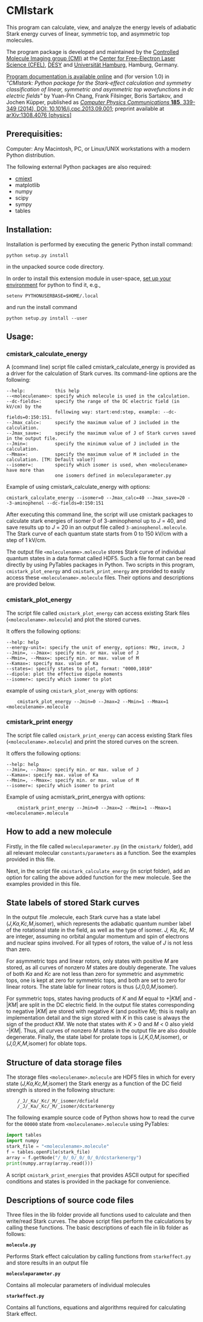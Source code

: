 # CMIstark

This program can calculate, view, and analyze the energy levels of adiabatic
Stark energy curves of linear, symmetric top, and asymmetric top molecules.

The program package is developed and maintained by the [Controlled Molecule
Imaging group (CMI)](https://www.controlled-molecule-imaging.org) at the [Center
for Free-Electron Laser Science (CFEL)](https://www.cfel.de),
[DESY](https://www.desy.de) and [Universität
Hamburg](https://www.uni-hamburg.de), Hamburg, Germany.

[Program documentation is available online](https://cmistark.readthedocs.io) and
(for version 1.0) in _"CMIstark: Python package for the Stark-effect calculation
and symmetry classification of linear, symmetric and asymmetric top
wavefunctions in dc electric fields"_ by Yuan-Pin Chang, Frank Filsinger, Boris
Sartakov, and Jochen Küpper, published as [_Computer Physics Communications_
**185**, 339-349 (2014), DOI:
10.1016/j.cpc.2013.09.001](https://dx.doi.org/10.1016/j.cpc.2013.09.001);
preprint available at [arXiv:1308.4076
[physics]](http://arxiv.org/abs/1308.4076)


## Prerequisities:

Computer: Any Macintosh, PC, or Linux/UNIX workstations with a modern Python
distribution.

The following external Python packages are also required:
 - [cmiext](https://github.com/CFEL-CMI/cmiext)
 - matplotlib
 - numpy
 - scipy
 - sympy
 - tables


## Installation:

Installation is performed by executing the generic Python install command:
```shell
python setup.py install
```
in the unpacked source code directory.

In order to install this extension module in user-space, [set up your
environment](https://docs.python.org/3/using/cmdline.html#envvar-PYTHONUSERBASE)
for python to find it, e.g.,
```shell
setenv PYTHONUSERBASE=$HOME/.local
```
and run the install command
```shell
python setup.py install --user
```


## Usage:

### cmistark_calculate_energy

A (command line) script file called cmistark_calculate_energy is provided as a
driver for the calculation of Stark curves. Its command-line options are the
following:
```plain
--help:           this help
--<moleculename>: specify which molecule is used in the calculation.
--dc-fields=:     specify the range of the DC electric field (in kV/cm) by the
                  following way: start:end:step, example: --dc-fields=0:150:151.
--Jmax_calc=:     specify the maximum value of J included in the calculation.
--Jmax_save=:     specify the maximum value of J of Stark curves saved in the output file.
--Jmin=:          specify the minimum value of J included in the calculation.
--Mmax=:          specify the maximum value of M included in the calculation. [TM: Default value?]
--isomer=:        specify which isomer is used, when <moleculename> have more than
                  one isomers defined in moleculeparameter.py
```
Example of using cmistark_calculate_energy with options:
```shell
cmistark_calculate_energy --isomer=0 --Jmax_calc=40 --Jmax_save=20 --3-aminophenol --dc-fields=0:150:151
```

After executing this command line, the script will use cmistark packages to
calculate stark energies of isomer 0 of 3-aminophenol up to _J_ = 40, and save
results up to _J_ = 20 in an output file called `3-aminophenol.molecule`. The
Stark curve of each quantum state starts from 0 to 150 kV/cm with a step of
1 kV/cm.

The output file `<moleculename>.molecule` stores Stark curve of individual
quantum states in a data format called HDF5. Such a file format can be read
directly by using PyTables packages in Python. Two scripts in this program,
`cmistark_plot_energy` and `cmistark_print_energy` are provided to easily access
these `<moleculename>.molecule` files. Their options and descriptions are provided
below.


### cmistark_plot_energy

The script file called `cmistark_plot_energy` can access existing Stark files
(`<moleculename>.molecule`) and plot the stored curves.

It offers the following options:
```plain
--help: help
--energy-unit=: specify the unit of energy, options: MHz, invcm, J
--Jmin=, --Jmax=: specify min. or max. value of J
--Mmin=, --Mmax=: specify min. or max. value of M
--Kamax=: specify max. value of Ka
--states=: specify states to plot, format: "0000,1010"
--dipole: plot the effective dipole moments
--isomer=: specify which isomer to plot
```
example of using `cmistark_plot_energy` with options:
```shell
    cmistark_plot_energy --Jmin=0 --Jmax=2 --Mmin=1 --Mmax=1 <moleculename>.molecule
```


### cmistark_print energy 

The script file called `cmistark_print_energy` can access existing Stark files
(`<moleculename>.molecule`) and print the stored curves on the screen.

It offers the following options:
```plain
--help: help
--Jmin=, --Jmax=: specify min. or max. value of J
--Kamax=: specify max. value of Ka
--Mmin=, --Mmax=: specify min. or max. value of M
--isomer=: specify which isomer to print
```
Example of using acmistark_print_energya with options:
```
    cmistark_print_energy --Jmin=0 --Jmax=2 --Mmin=1 --Mmax=1 <moleculename>.molecule
```


## How to add a new molecule

Firstly, in the file called `moleculeparameter.py` (in the `cmistark/` folder),
add all relevant molecular `constants/parameters` as a function. See the
examples provided in this file.

Next, in the script file `cmistark_calculate_energy` (in script folder), add an
option for calling the above added function for the mew molecule. See the
examples provided in this file.


## State labels of stored Stark curves

In the output file <moleculename>.molecule, each Stark curve has a state label
(_J,Ka,Kc,M_,isomer), which represents the adiabatic quantum number label of the
rotational state in the field, as well as the type of isomer. _J, Ka, Kc, M_ are
integer, assuming no orbital angular momentum and spin of electrons and nuclear
spins involved. For all types of rotors, the value of _J_ is not less than zero.

For asymmetric tops and linear rotors, only states with positive _M_ are stored,
as all curves of nonzero _M_ states are doubly degenerate. The values of both
_Ka_ and _Kc_ are not less than zero for symmetric and asymmetric tops, one is
kept at zero for symmetric tops, and both are set to zero for linear rotors. The
state lable for linear rotors is thus (_J_,0,0,_M_,isomer).

For symmetric tops, states having products of _K_ and _M_ equal to +|_KM_| and
-|_KM_| are split in the DC electric field. In the output file states
corresponding to negative |_KM_| are stored with negative _K_ (and positive
_M_); this is really an implementation detail and the sign stored with _K_ in
this case is always the sign of the product _KM_. We note that states with
_K_ > 0 and _M_ < 0 also yield -|_KM_|. Thus, all curves of nonzero _M_ states
in the output file are also double degenerate. Finally, the state label for
prolate tops is (_J,K,0,M_,isomer), or (_J,0,K,M_,isomer) for oblate tops.



## Structure of data storage files


The storage files `<moleculename>.molecule` are HDF5 files in which for every
state (_J,Ka,Kc,M_,isomer) the Stark energy as a function of the DC field
strength is stored in the following structure:

```plain
    /_J/_Ka/_Kc/_M/_isomer/dcfield
    /_J/_Ka/_Kc/_M/_isomer/dcstarkenergy
```

The following example source code of Python shows how to read the curve for the
`00000` state from `<moleculename>.molecule` using PyTables:

```python
import tables
import numpy
stark_file = "<moleculename>.molecule"
f = tables.openFile(stark_file)
array = f.getNode("/_0/_0/_0/_0/_0/dcstarkenergy")
print(numpy.array(array.read()))
```

A script `cmistark_print_energies` that provides ASCII output for specified
conditions and states is provided in the package for convenience.



## Descriptions of source code files

Three files in the lib folder provide all functions used to calculate and then
write/read Stark curves. The above script files perform the calculations by
calling these functions. The basic descriptions of each file in lib folder as
follows:

**`molecule.py`**

Performs Stark effect calculation by calling functions from `starkeffect.py` and
store results in an output file

**`moleculeparameter.py`**

Contains all molecular parameters of individual molecules

**`starkeffect.py`**

Contains all functions, equations and algorithms required for calculating Stark
effect.



<!-- Put Emacs local variables into HTML comment
Local Variables:
coding: utf-8
fill-column: 80
End:
-->
